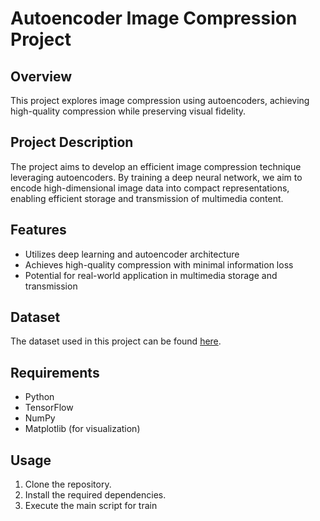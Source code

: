 # Autoencoder Image Compression Project

## Overview
This project explores image compression using autoencoders, achieving high-quality compression while preserving visual fidelity.

## Project Description
The project aims to develop an efficient image compression technique leveraging autoencoders. By training a deep neural network, we aim to encode high-dimensional image data into compact representations, enabling efficient storage and transmission of multimedia content.

## Features
- Utilizes deep learning and autoencoder architecture
- Achieves high-quality compression with minimal information loss
- Potential for real-world application in multimedia storage and transmission

## Dataset
The dataset used in this project can be found [here](https://www.kaggle.com/datasets/blokeshwar/auto-1-encoder).

## Requirements
- Python
- TensorFlow
- NumPy
- Matplotlib (for visualization)

## Usage
1. Clone the repository.
2. Install the required dependencies.
3. Execute the main script for train

